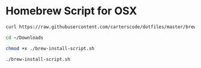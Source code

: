 # Homebrew Script for OSX
```sh
curl https://raw.githubusercontent.com/carterscode/dotfiles/master/brew-install-script.sh --output ~/Downloads/brew-install-script.sh
```
```sh
cd ~/Downloads
```
```sh
chmod +x ./brew-install-script.sh
```
```sh
./brew-install-script.sh
```
